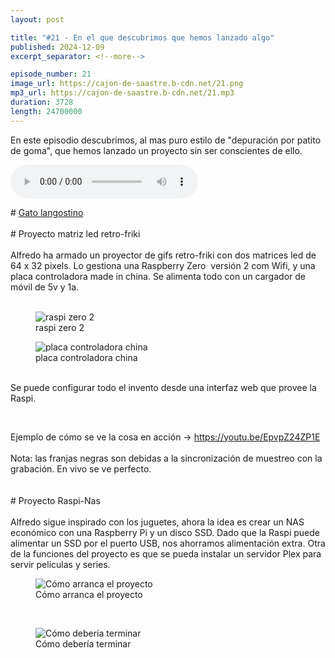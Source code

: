 ```yaml
---
layout: post

title: "#21 - En el que descubrimos que hemos lanzado algo"
published: 2024-12-09
excerpt_separator: <!--more-->

episode_number: 21
image_url: https://cajon-de-saastre.b-cdn.net/21.png
mp3_url: https://cajon-de-saastre.b-cdn.net/21.mp3
duration: 3728
length: 24700000
---
```

En este episodio descubrimos, al mas puro estilo de "depuración por patito de goma", que hemos lanzado un proyecto sin ser conscientes de ello. <!--more-->

<audio controls src="https://cajon-de-saastre.b-cdn.net/21.mp3"></audio>

<div># <a href="https://www.youtube.com/shorts/5btiAjR_560">Gato langostino</a><br><br># Proyecto matriz led retro-friki<br><br>Alfredo ha armado un proyector de gifs retro-friki con dos matrices led de 64 x 32 pixels. Lo gestiona una Raspberry Zero&nbsp; versión 2 com Wifi, y una placa controladora made in china. Se alimenta todo con un cargador de móvil de 5v y 1a.<br><br></div><div><figure><img src="https://www.cajondesaastre.com/rails/active_storage/blobs/redirect/eyJfcmFpbHMiOnsiZGF0YSI6NDEsInB1ciI6ImJsb2JfaWQifX0=--6c5cd21af97cbceac0617deb556ca4a7d652197c/IMG_20241209_095544049.jpg" alt="raspi zero 2"><figcaption>raspi zero 2</figcaption></figure><figure><img src="https://www.cajondesaastre.com/rails/active_storage/blobs/redirect/eyJfcmFpbHMiOnsiZGF0YSI6NDIsInB1ciI6ImJsb2JfaWQifX0=--8d3271fde77d28f1b3dae4910013cdba3bdde5cc/IMG_20241209_095558124.jpg" alt="placa controladora china"><figcaption>placa controladora china</figcaption></figure></div><div><br>Se puede configurar todo el invento desde una interfaz web que provee la Raspi.<br><figure><img src="https://www.cajondesaastre.com/rails/active_storage/blobs/redirect/eyJfcmFpbHMiOnsiZGF0YSI6NDAsInB1ciI6ImJsb2JfaWQifX0=--1ef1f9672bfac15e703b8d861ea5ff81d7f9449e/interfaz-control.png" alt=""></figure><br>Ejemplo de cómo se ve la cosa en acción -&gt; <a href="https://youtu.be/EpvpZ24ZP1E">https://youtu.be/EpvpZ24ZP1E</a><br><br>Nota: las franjas negras son debidas a la sincronización de muestreo con la grabación. En vivo se ve perfecto.<br><br><br># Proyecto Raspi-Nas<br><br>Alfredo sigue inspirado con los juguetes, ahora la idea es crear un NAS económico con una Raspberry Pi y un disco SSD. Dado que la Raspi puede alimentar un SSD por el puerto USB, nos ahorramos alimentación extra. Otra de la funciones del proyecto es que se pueda instalar un servidor Plex para servir películas y series.<br><figure><img src="https://www.cajondesaastre.com/rails/active_storage/blobs/redirect/eyJfcmFpbHMiOnsiZGF0YSI6MzcsInB1ciI6ImJsb2JfaWQifX0=--7a021126aa1ea7a4446ee21633b3f3a572d07a6b/proyecto-raspi-nas.jpg" alt="Cómo arranca el proyecto"><figcaption>Cómo arranca el proyecto</figcaption></figure><br><figure><img src="https://www.cajondesaastre.com/rails/active_storage/blobs/redirect/eyJfcmFpbHMiOnsiZGF0YSI6MzksInB1ciI6ImJsb2JfaWQifX0=--bf013946b2b620bffb796278d01c76ef31d8440d/proyecto-raspi-nas-final.png" alt="Cómo debería terminar"><figcaption>Cómo debería terminar</figcaption></figure><br><br><br><br></div>
